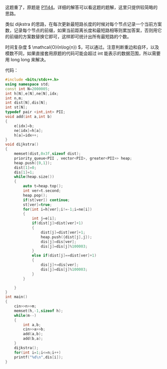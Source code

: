 这题重了，原题是 [P1144](https://www.luogu.com.cn/problem/P1144)。详细的解答可以看这题的题解，这里只提供较简略的思路。

类似 dijkstra 的思路，在每次更新最短路长度的时候对每个节点记录一个当前方案数，记录每个节点的前缀，如果当前距离长度和最短路相等则累加答案，否则用它的前缀的方案数替换它即可，这样即可统计出所有最短路的个数。

时间复杂度 $ \mathcal{O}(n\log{n}) $，可以通过。注意判断重边和自环，以及模数不同，如果直接套用原题的代码可能会超过 int 能表示的数据范围，所以需要用 long long 来解决。

代码：

```cpp
#include <bits/stdc++.h>
using namespace std;
const int N=2000005;
int h[N],e[N],ne[N],idx;
int n,m;
int dist[N],dis[N];
int st[N];
typedef pair <int,int> PII;
void add(int a,int b)
{
    e[idx]=b;
    ne[idx]=h[a];
    h[a]=idx++;
}
void dijkstra()
{
    memset(dist,0x3f,sizeof dist);
    priority_queue<PII , vector<PII>, greater<PII>> heap;
    heap.push({0,1});
    dist[1]=0;
    dis[1]=1;
    while(heap.size())
    {
        auto t=heap.top();
        int ver=t.second;
        heap.pop(); 
        if(st[ver]) continue;
        st[ver]=true;
        for(int i=h[ver];i!=-1;i=ne[i])
        {
            int j=e[i];
            if(dist[j]>dist[ver]+1)
            {
                dist[j]=dist[ver]+1;
                heap.push({dist[j],j});
                dis[j]=dis[ver];
                dis[j]=dis[j]%100003;
            }
            else if(dist[j]==dist[ver]+1)
            {
                dis[j]+=dis[ver];
                dis[j]=dis[j]%100003;
            }
        }

    }
}
int main()
{
    cin>>n>>m;
    memset(h,-1,sizeof h);
    while(m--)
    {
        int a,b;
        cin>>a>>b;
        add(a,b);
        add(b,a);
    }
    dijkstra();
    for(int i=1;i<=n;i++)
    printf("%d\n",dis[i]);
}
```
